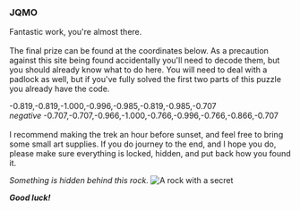 ### JQMO

Fantastic work, you're almost there.\
\
The final prize can be found at the coordinates below. As a precaution against this site being found accidentally you'll need to decode them, but you should already know what to do here. You will need to deal with a padlock as well, but if you've fully solved the first two parts of this puzzle you already have the code.

-0.819,-0.819,-1.000,-0.996,-0.985,-0.819,-0.985,-0.707\
*negative* -0.707,-0.707,-0.966,-1.000,-0.766,-0.996,-0.766,-0.866,-0.707\
\
I recommend making the trek an hour before sunset, and feel free to bring some small art supplies. If you do journey to the end, and I hope you do, please make sure everything is locked, hidden, and put back how you found it.


*Something is hidden behind this rock.*
![A rock with a secret](/assets/rock.png)

***Good luck!***
